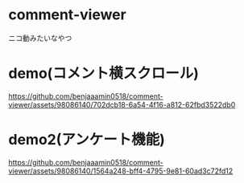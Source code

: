 # comment-viewer
ニコ動みたいなやつ

# demo(コメント横スクロール)
https://github.com/benjaaamin0518/comment-viewer/assets/98086140/702dcb18-6a54-4f16-a812-62fbd3522db0
# demo2(アンケート機能)
https://github.com/benjaaamin0518/comment-viewer/assets/98086140/1564a248-bff4-4795-9e81-60ad3c72fd12

